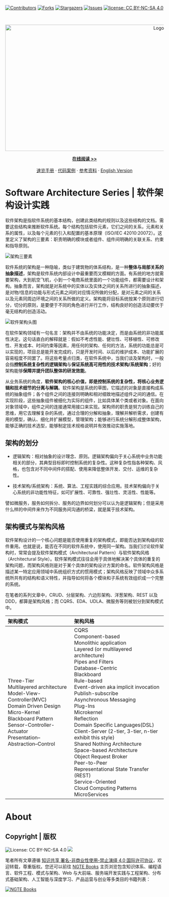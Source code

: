 [![Contributors][contributors-shield]][contributors-url]
[![Forks][forks-shield]][forks-url]
[![Stargazers][stars-shield]][stars-url]
[![Issues][issues-shield]][issues-url]
[![license: CC BY-NC-SA 4.0](https://img.shields.io/badge/license-CC%20BY--NC--SA%204.0-lightgrey.svg)][license-url]

<!-- PROJECT LOGO -->
<br />
<p align="center">
  <a href="https://github.com/wx-chevalier/SoftwareArchitecture-Series">
    <img src="https://assets.ng-tech.icu/item/header.svg" alt="Logo" style="width: 100vw;height: 400px" />
  </a>

  <p align="center">
    <a href="https://ng-tech.icu/books/SoftwareArchitecture-Series"><strong>在线阅读 >> </strong></a>
    <br />
    <br />
    <a href="https://github.com/wx-chevalier/Awesome-CheatSheets">速览手册</a>
    ·
    <a href="./examples">代码案例</a>
    ·
       <a href="https://github.com/wx-chevalier/Awesome-Lists">参考资料</a>
    ·
    <a href="./README.en.md">English Version</a>

  </p>
</p>

# Software Architecture Series | 软件架构设计实践

软件架构是指软件系统的基本结构，创建此类结构的规则以及这些结构的文档。需要这些结构来推断软件系统。每个结构包括软件元素，它们之间的关系，元素和关系的属性，以及每个元素的引入和配置的基本原理（ISO/IEC 42010:20072）。这里定义了架构的三要素：职责明确的模块或者组件、组件间明确的关联关系、约束和指导原则。

![架构三要素](https://s2.ax1x.com/2019/10/11/uHQKtU.png)

软件系统的架构是一种隐喻，类似于建筑物的体系结构，是一种**整体与局部关系的抽象描述**，架构是软件系统内部设计中最重要而又模糊的方面。有系统的地方就需要架构，大到航空飞机，小到一个电商系统里面的一个功能组件，都需要设计和架构。抽象而言，架构就是对系统中的实体以及实体之间的关系所进行的抽象描述，是对物/信息的功能与形式元素之间的对应情况所做的分配，是对元素之间的关系以及元素同周边环境之间的关系所做的定义。架构能将目标系统按某个原则进行切分，切分的原则，是要便于不同的角色进行并行工作，结构良好的创造活动要优于毫无结构的创造活动。

![软件架构头图](https://i.postimg.cc/L8T6Sz3G/image.png)

在软件架构领域有一句名言：架构并不由系统的功能决定，而是由系统的非功能属性决定。这句话直白的解释就是：假如不考虑性能、健壮性、可移植性、可修改性、开发成本、时间约束等因素，用任何的架构、任何的方法，系统的功能总是可以实现的，项目总是能开发完成的，只是开发时间、以后的维护成本、功能扩展的容易程度不同罢了。将这些考量点归类，在软件系统中，当我们谈及架构时，一般会指**控制系统复杂性的逻辑架构**与**保证系统高可用性的技术架构/系统架构**；好的架构能够**保障并提升团队整体的研发效能**。

从业务系统的角度，**软件架构的核心价值，即是控制系统的复杂性，将核心业务逻辑和技术细节的分离与解耦**。软件架构是系统的草图，它描述的对象是直接构成系统的抽象组件；各个组件之间的连接则明确和相对细致地描述组件之间的通信。在实现阶段，这些抽象组件被细化为实际的组件，比如具体某个类或者对象。在面向对象领域中，组件之间的连接通常用接口来实现。架构师的职责是努力训练自己的思维，用它去理解复杂的系统，通过合理的分解和抽象，理解并解析需求，创建有用的模型，确认、细化并扩展模型，管理架构；能够进行系统分解形成整体架构，能够正确的技术选型，能够制定技术规格说明并有效推动实施落地。

## 架构的划分

- 逻辑架构：相对抽象的设计理念、原则。逻辑架构偏向于关心系统中业务功能相关的部分，其典型目标即时控制系统的复杂性。这种复杂性指各种架构、风格，也包含对不同中间件的搭配、使用来降低整体开发、交付、运维的复杂性。

- 技术架构/系统架构：系统、算法、工程实践的综合应用。技术架构偏向于关心系统的非功能性特征，如可扩展性、可靠性、强壮性、灵活性、性能等。

譬如微服务，服务如何拆分、服务的边界如何划分可以认为是逻辑架构；但是采用什么样的中间件来作为不同服务间沟通的桥梁，就是属于技术架构。

## 架构模式与架构风格

软件架构设计的一个核心问题是能否使用重复的架构模式，即能否达到架构级的软件重用。也就是说，能否在不同的软件系统中，使用同一架构。当我们讨论软件架构时，常常会提及软件架构模式（Architectural Pattern）与软件架构风格（Architectural Style）。软件架构模式往往会用于具体地解决某个具体的重复的架构问题，而架构风格则是对于某个具体的架构设计方案的命名。软件架构风格是描述某一特定应用领域中系统组织方式的惯用模式；架构风格反映了领域中众多系统所共有的结构和语义特性，并指导如何将各个模块和子系统有效组织成一个完整的系统。

在笔者的系列文章中，CRUD、分层架构、六边形架构、洋葱架构、REST 以及 DDD，都算是架构风格；而 CQRS、EDA、UDLA、微服务等则被划分到架构模式中。

| 架构模式                                                                                                                                                                                                                   | 架构风格                                                                                                                                                                                                                                                                                                                                                                                                                                                                                                                                                                                                                                                                          |
| :------------------------------------------------------------------------------------------------------------------------------------------------------------------------------------------------------------------------- | :-------------------------------------------------------------------------------------------------------------------------------------------------------------------------------------------------------------------------------------------------------------------------------------------------------------------------------------------------------------------------------------------------------------------------------------------------------------------------------------------------------------------------------------------------------------------------------------------------------------------------------------------------------------------------------- |
| Three-Tier <br />Multilayered architecture <br />Model-View-Controller(MVC) <br />Domain Driven Design <br />Micro-Kernel <br />Blackboard Pattern <br />Sensor-Controller-Actuator <br />Presentation–Abstraction–Control | CQRS <br />Component-based <br />Monolithic application<br />Layered (or multilayered architecture) <br />Pipes and Filters <br />Database-Centric<br />Blackboard <br />Rule-based <br />Event-driven aka implicit invocation <br />Publish-subscribe <br />Asynchronous Messaging <br />Plug-Ins <br />Microkernel <br />Reflection <br />Domain Specific Languages(DSL) <br />Client-Server (2-tier, 3-tier, n-tier exhibit this style) <br />Shared Nothing Architecture <br />Space-based Architecture <br />Object Request Broker <br />Peer-to-Peer <br />Representational State Transfer (REST) <br />Service-Oriented <br />Cloud Computing Patterns <br />MicroServices |

# About

## Copyright | 版权

![License: CC BY-NC-SA 4.0](https://img.shields.io/badge/License-CC%20BY--NC--SA%204.0-lightgrey.svg) ![](https://parg.co/bDm)

笔者所有文章遵循 [知识共享 署名-非商业性使用-禁止演绎 4.0 国际许可协议](https://creativecommons.org/licenses/by-nc-nd/4.0/deed.zh)，欢迎转载，尊重版权。您还可以前往 [NGTE Books](https://ng-tech.icu/books-gallery/) 主页浏览包含知识体系、编程语言、软件工程、模式与架构、Web 与大前端、服务端开发实践与工程架构、分布式基础架构、人工智能与深度学习、产品运营与创业等多类目的书籍列表：

[![NGTE Books](https://s2.ax1x.com/2020/01/18/19uXtI.png)](https://ng-tech.icu/books-gallery/)

<!-- MARKDOWN LINKS & IMAGES -->
<!-- https://www.markdownguide.org/basic-syntax/#reference-style-links -->

[contributors-shield]: https://img.shields.io/github/contributors/wx-chevalier/SoftwareArchitecture-Series.svg?style=flat-square
[contributors-url]: https://github.com/wx-chevalier/SoftwareArchitecture-Series/graphs/contributors
[forks-shield]: https://img.shields.io/github/forks/wx-chevalier/SoftwareArchitecture-Series.svg?style=flat-square
[forks-url]: https://github.com/wx-chevalier/SoftwareArchitecture-Series/network/members
[stars-shield]: https://img.shields.io/github/stars/wx-chevalier/SoftwareArchitecture-Series.svg?style=flat-square
[stars-url]: https://github.com/wx-chevalier/SoftwareArchitecture-Series/stargazers
[issues-shield]: https://img.shields.io/github/issues/wx-chevalier/SoftwareArchitecture-Series.svg?style=flat-square
[issues-url]: https://github.com/wx-chevalier/SoftwareArchitecture-Series/issues
[license-shield]: https://img.shields.io/github/license/wx-chevalier/SoftwareArchitecture-Series.svg?style=flat-square
[license-url]: https://github.com/wx-chevalier/SoftwareArchitecture-Series/blob/master/LICENSE.txt
